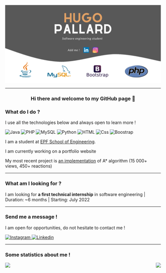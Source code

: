 <img src="/GitHubBanner.png" alt="banner" />

---

<h3 align="center">Hi there and welcome to my GitHub page 👋</h3>

### What do I do ?

I use all the technologies below and always open to learn more !
<p>
     <img alt="Java" src="https://img.shields.io/badge/Java-007396?logo=java&logoColor=white&style=for-the-badge" />
     <img alt="PHP" src="https://img.shields.io/badge/PHP-777BB4?logo=php&logoColor=white&style=for-the-badge" />
     <img alt="MySQL" src="https://img.shields.io/badge/MySQL-4479A1?logo=MySQL&logoColor=white&style=for-the-badge" />
     <img alt="Python" src="https://img.shields.io/badge/Python-3776AB?logo=python&logoColor=white&style=for-the-badge" />
     <img alt="HTML" src="https://img.shields.io/badge/HTML-E34F26?logo=html5&logoColor=white&style=for-the-badge" />
     <img alt="Css" src="https://img.shields.io/badge/CSS-1572B6?logo=css3&logoColor=white&style=for-the-badge" />
     <img alt="Boostrap" src="https://img.shields.io/badge/Boostrap-7952B3?logo=boostrap&logoColor=white&style=for-the-badge" />
</p>
<p>
I am a student at <a href="https://www.epf.fr/en">EPF School of Engineering</a>.
</p>
<p>
I am currently working on a portfolio website
</p>
<p>
My most recent project is <a href="https://www.linkedin.com/feed/update/urn:li:activity:6881297042199592960/">an implementation</a> of A* algorithm (15 000+ views, 450+ reactions)
</p>

---

### What am I looking for ?

I am looking for **a first technical internship** in software engineering | Duration: ~6 months | Starting: July 2022

---

### Send me a message !

I am open for opportunities, do not hesitate to contact me !

<p>
     <a href="https://www.instagram.com/hugo_pal/">
       <img
         alt="Instagram"
         src="https://img.shields.io/badge/Instagram-E4405F?logo=instagram&logoColor=white&style=for-the-badge"
       />
     </a>
     <a href="https://www.linkedin.com/in/hugo-pallard/?locale=en_US">
       <img
         alt="Linkedin"
         src="https://img.shields.io/badge/linkedin-0077B5?logo=linkedin&logoColor=white&style=for-the-badge"
       />
     </a>
</p>

---
### Some statistics about me !
<p>
     <img
     align="left"
     src="https://github-readme-stats.vercel.app/api?username=hugopallard&count_private=true&title_color=FD9047&icon_color=FD9047&text_color=0C2233&custom_title=Hugo+Pallard's+GitHub+Stats&show_icons=true"
     />
     <img 
     align="right"
     src="https://github-readme-stats.vercel.app/api/top-langs/?username=hugopallard&langs_count=4"
     />
</p>


